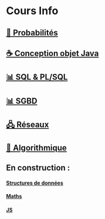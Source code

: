 # Cours Info
## [📐 Probabilités](./cours/a2proba.md)

## [☕ Conception objet Java](./cours/a2cpoa.md)

## [📊 SQL & PL/SQL](./cours/a1sql.md)

## [📊 SGBD](./cours/a2sgbd.md)

## [🖧 Réseaux](./cours/a2reseaux.md)

## [💽 Algorithmique](./cours/a2algo.md)



## En construction :
#### [Structures de données](./cours/a1str.md)

#### [Maths](./cours/a1maths.md)

#### [JS](./cours/javascript.md)